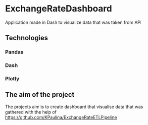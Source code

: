 # ExchangeRateDashboard
Application made in Dash to visualize data that was taken from API

## Technologies
### Pandas
### Dash
### Plotly

## The aim of the project

The projects aim is to create dashboard that visualise data that was gathered with the help of
https://github.com/KPaulina/ExchangeRateETLPipeline
